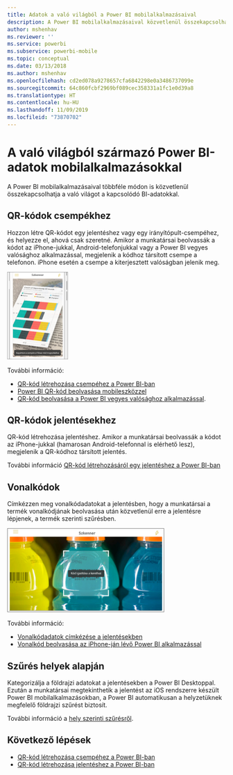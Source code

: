 ```yaml
---
title: Adatok a való világból a Power BI mobilalkalmazásaival
description: A Power BI mobilalkalmazásaival közvetlenül összekapcsolhatja a való világot a kapcsolódó BI-adatokkal, nincs szükség keresésre.
author: mshenhav
ms.reviewer: ''
ms.service: powerbi
ms.subservice: powerbi-mobile
ms.topic: conceptual
ms.date: 03/13/2018
ms.author: mshenhav
ms.openlocfilehash: cd2ed078a9278657cfa6842298e0a3486737099e
ms.sourcegitcommit: 64c860fcbf2969bf089cec358331a1fc1e0d39a8
ms.translationtype: HT
ms.contentlocale: hu-HU
ms.lasthandoff: 11/09/2019
ms.locfileid: "73870702"
---
```

# <a name="get-data-from-the-real-world-with-the-power-bi-mobile-apps"></a>A való világból származó Power BI-adatok mobilalkalmazásokkal
A Power BI mobilalkalmazásaival többféle módon is közvetlenül összekapcsolhatja a való világot a kapcsolódó BI-adatokkal. 

## <a name="qr-codes-for-tiles"></a>QR-kódok csempékhez
Hozzon létre QR-kódot egy jelentéshez vagy egy irányítópult-csempéhez, és helyezze el, ahová csak szeretné. Amikor a munkatársai beolvassák a kódot az iPhone-jukkal, Android-telefonjukkal vagy a Power BI vegyes valósághoz alkalmazással, megjelenik a kódhoz társított csempe a telefonon. iPhone esetén a csempe a kiterjesztett valóságban jelenik meg.

![QR-kód](./media/mobile-apps-data-in-real-world-context/power-bi-ios-qr-ar-scanner-small.png)

További információ:

* [QR-kód létrehozása csempéhez a Power BI-ban](../../service-create-qr-code-for-tile.md)
* [Power BI QR-kód beolvasása mobileszközzel](mobile-apps-qr-code.md)
* [QR-kód beolvasása a Power BI vegyes valósághoz alkalmazással](mobile-mixed-reality-app.md#scan-a-report-qr-code-in-holographic-view).

## <a name="qr-codes-for-reports"></a>QR-kódok jelentésekhez
QR-kód létrehozása jelentéshez.  Amikor a munkatársai beolvassák a kódot az iPhone-jukkal (hamarosan Android-telefonnal is elérhető lesz), megjelenik a QR-kódhoz társított jelentés. 

További információ [QR-kód létrehozásáról egy jelentéshez a Power BI-ban](../../service-create-qr-code-for-report.md)

## <a name="barcodes"></a>Vonalkódok
Címkézzen meg vonalkódadatokat a jelentésben, hogy a munkatársai a termék vonalkódjának beolvasása után közvetlenül erre a jelentésre lépjenek, a termék szerinti szűrésben.

![Vonalkód](./media/mobile-apps-data-in-real-world-context/power-bi-barcode-scanner.png)

További információ:

* [Vonalkódadatok címkézése a jelentésekben](../../desktop-mobile-barcodes.md)
* [Vonalkód beolvasása az iPhone-ján lévő Power BI alkalmazással](mobile-apps-scan-barcode-iphone.md)

## <a name="filter-by-location"></a>Szűrés helyek alapján
Kategorizálja a földrajzi adatokat a jelentésekben a Power BI Desktoppal. Ezután a munkatársai megtekinthetik a jelentést az iOS rendszerre készült Power BI mobilalkalmazásokban, a Power BI automatikusan a helyzetüknek megfelelő földrajzi szűrést biztosít.

További információ a [hely szerinti szűrésről](mobile-apps-geographic-filtering.md).

## <a name="next-steps"></a>Következő lépések
* [QR-kód létrehozása csempéhez a Power BI-ban](../../service-create-qr-code-for-tile.md)
* [QR-kód létrehozása jelentéshez a Power BI-ban](../../service-create-qr-code-for-report.md)

